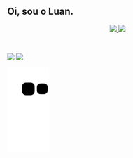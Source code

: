 ## Oi, sou o Luan.
<div align="center">
  <a href="https://github.com/LuckyoCommunist">
  <img height="180em" src="https://github-readme-stats.vercel.app/api?username=LuckyoCommunist&show_icons=true&theme=dark&include_all_commits=true&count_private=true"/>
  <img height="180em" src="https://github-readme-stats.vercel.app/api/top-langs/?username=LuckyoCommunist&layout=compact&langs_count=7&theme=dark"/>
</div>
<div style="display: inline_block"><br>

</div>
  
  ##
 
<div> 
 	<a href="https://www.twitch.tv/diluckyo" target="_blank"><img src="https://img.shields.io/badge/Twitch-9146FF?style=for-the-badge&logo=twitch&logoColor=white" target="_blank"></a>
 <a href="https://discord.gg/vBNmfZfggk" target="_blank"><img src="https://img.shields.io/badge/Discord-7289DA?style=for-the-badge&logo=discord&logoColor=white" target="_blank"></a> 
 
  ![Snake animation](https://github.com/rafaballerini/rafaballerini/blob/output/github-contribution-grid-snake.svg)
 
</div>

